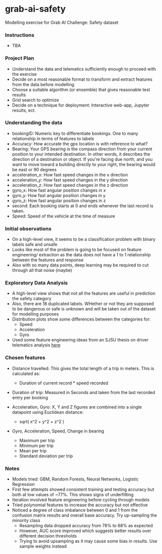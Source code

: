 # grab-ai-safety
Modelling exercise for Grab AI Challenge: Safety dataset

### Instructions
- TBA

### Project Plan
- Understand the data and telematics sufficiently enough to proceed with the exercise
- Decide on a most reasonable format to transform and extract features from the data before modelling
- Choose a suitable algorithm (or ensemble) that gives reasonable test results
- Grid search to optimize
- Decide on a technique for deployment: Interactive web-app, Jupyter results, ect.

### Understanding the data
- bookingID: Numeric key to differentiate bookings. One to many relationship in terms of features to labels
- Accuracy: How accurate the gps location is with reference to what?
- Bearing: Your GPS bearing is the compass direction from your current position to your intended destination. In other words, it describes the direction of a destination or object. If you're facing due north, and you want to move toward a building directly to your right, the bearing would be east or 90 degrees
- acceleration_x: How fast speed changes in the x direction
- acceleration_y: How fast speed changes in the y direction
- acceleration_z: How fast speed changes in the z direction
- gyro_x: How fast angular position changes in x
- gyro_y: How fast angular position changes in y
- gyro_z: How fast angular position changes in z
- second: Each booking starts at 0 and ends whenever the last record is taken.
- Speed: Speed of the vehicle at the time of measure


### Initial observations
- On a high-level view, it seems to be a classification problem with binary labels safe and unsafe
- Looks like most of the problem is going to be focused on feature engineering/ extraction as the data does not have a 1 to 1 relationship between the features and response
- Also with so many data points, deep learning may be required to cut through all that noise (maybe)


### Exploratory Data Analysis
- A high-level view shows that not all the features are useful in prediction the safety category
- Also, there are 18 duplicated labels. WHether or not they are supposed to be dangerous or safe is unknown and will be taken out of the dataset for modelling purposes
- Distribution plots show some differences between the categories for:
    - Speed
    - Acceleration
    - Gyro
- Used some feature engineering ideas from an SJSU thesis on driver telematics analysis [here](https://scholarworks.sjsu.edu/cgi/viewcontent.cgi?referer=https://www.google.com/&httpsredir=1&article=1394&context=etd_projects)

### Chosen features
- Distance travelled: This gives the total length of a trip in meters. This is calculated as:
    - Duration of current record * speed recorded

- Duration of trip: Measured in Seconds and taken from the last recorded entry per booking
- Acceleration, Gyro: X, Y and Z figures are combined into a single datapoint using Euclidean distance:
    - sqrt( x^2 + y^2 + z^2 )
    
- Gyro, Acceleration, Speed, Change in bearing
    - Maximum per trip
    - Minimum per trip
    - Mean per trip
    - Standard deviation per trip

### Notes
- Models tried: GBM, Random Forests, Neural Networks, Logistic Regression
- First few attempts showed consistent training and testing accuracy but both at low values of ~77%. This shows signs of underfitting
- Iteration involved feature engineering before cycling through models
- Tried polynomial features to increase the accuracy but not effective
- Noticed a degree of class imbalance between 0 and 1 from the confusion matrix results and overall base accuracy. Try up-sampling the minority class
    - Resampling data dropped accuracy from 78% to 68% as expected
    - However, AUC score improved which suggests better results over different decision thresholds
    - Trying to avoid upsampling as it may cause some bias in results. Use sample weights instead